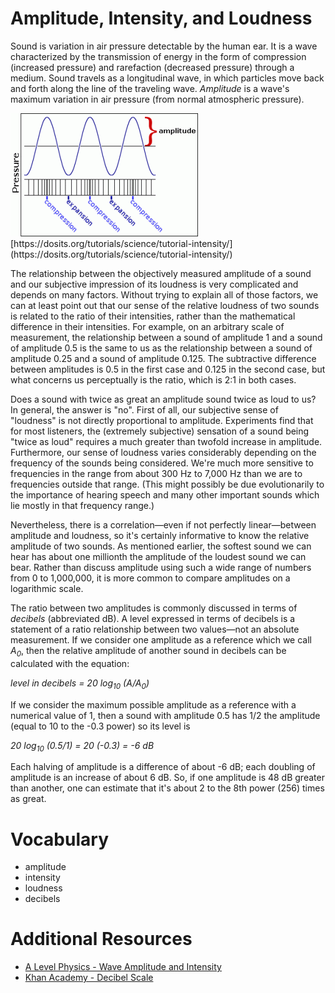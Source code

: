 Amplitude, Intensity, and Loudness
==================================

Sound is variation in air pressure detectable by the human ear. It is a wave characterized by the transmission of energy in the form of compression (increased pressure) and rarefaction (decreased pressure) through a medium. Sound travels as a longitudinal wave, in which particles move back and forth along the line of the traveling wave. *Amplitude* is a wave's maximum variation in air pressure (from normal atmospheric pressure).

<img src="3.amplitudepic.png">
[https://dosits.org/tutorials/science/tutorial-intensity/](https://dosits.org/tutorials/science/tutorial-intensity/)  

The relationship between the objectively measured amplitude of a sound and our subjective impression of its loudness is very complicated and depends on many factors. Without trying to explain all of those factors, we can at least point out that our sense of the relative loudness of two sounds is related to the ratio of their intensities, rather than the mathematical difference in their intensities. For example, on an arbitrary scale of measurement, the relationship between a sound of amplitude 1 and a sound of amplitude 0.5 is the same to us as the relationship between a sound of amplitude 0.25 and a sound of amplitude 0.125. The subtractive difference between amplitudes is 0.5 in the first case and 0.125 in the second case, but what concerns us perceptually is the ratio, which is 2:1 in both cases.

Does a sound with twice as great an amplitude sound twice as loud to us? In general, the answer is "no". First of all, our subjective sense of "loudness" is not directly proportional to amplitude. Experiments find that for most listeners, the (extremely subjective) sensation of a sound being "twice as loud" requires a much greater than twofold increase in amplitude. Furthermore, our sense of loudness varies considerably depending on the frequency of the sounds being considered. We're much more sensitive to frequencies in the range from about 300 Hz to 7,000 Hz than we are to frequencies outside that range. (This might possibly be due evolutionarily to the importance of hearing speech and many other important sounds which lie mostly in that frequency range.)

Nevertheless, there is a correlation—even if not perfectly linear—between amplitude and loudness, so it's certainly informative to know the relative amplitude of two sounds. As mentioned earlier, the softest sound we can hear has about one millionth the amplitude of the loudest sound we can bear. Rather than discuss amplitude using such a wide range of numbers from 0 to 1,000,000, it is more common to compare amplitudes on a logarithmic scale.

The ratio between two amplitudes is commonly discussed in terms of *decibels* (abbreviated dB). A level expressed in terms of decibels is a statement of a ratio relationship between two values—not an absolute measurement. If we consider one amplitude as a reference which we call *A<sub>0</sub>*, then the relative amplitude of another sound in decibels can be calculated with the equation:

*level in decibels = 20 log<sub>10</sub> (A/A<sub>0</sub>)*

If we consider the maximum possible amplitude as a reference with a numerical value of 1, then a sound with amplitude 0.5 has 1/2 the amplitude (equal to 10 to the -0.3 power) so its level is

*20 log<sub>10</sub> (0.5/1) = 20 (-0.3) = -6 dB*

Each halving of amplitude is a difference of about -6 dB; each doubling of amplitude is an increase of about 6 dB. So, if one amplitude is 48 dB greater than another, one can estimate that it's about 2 to the 8th power (256) times as great.


Vocabulary
==========
- amplitude
- intensity
- loudness
- decibels

Additional Resources
=====================
- [A Level Physics - Wave Amplitude and Intensity](https://www.youtube.com/watch?v=dV7WqWIMl0o)
- [Khan Academy - Decibel Scale](https://www.youtube.com/watch?v=_p-WyPg1sbU)
